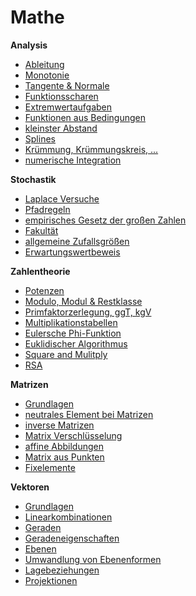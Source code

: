# Mathe

**Analysis**
* [Ableitung](mathe/ableitung.md)
* [Monotonie](mathe/monotonie.md)
* [Tangente & Normale](mathe/tangente_normale.md)
* [Funktionsscharen](mathe/funktionsscharen.md)
* [Extremwertaufgaben](mathe/extremwertaufgaben.md)
* [Funktionen aus Bedingungen](mathe/funktionen_aus_bedingungen.md)
* [kleinster Abstand](mathe/kleinster_abstand.md)
* [Splines](mathe/splines.md)
* [Krümmung, Krümmungskreis, ...](mathe/krümmung.md)
* [numerische Integration](mathe/numerische_integration.md)

**Stochastik**
* [Laplace Versuche](mathe/laplace.md)
* [Pfadregeln](mathe/pfadregeln.md)
* [empirisches Gesetz der großen Zahlen](mathe/empirisches_gesetz_der_großen_zahlen)
* [Fakultät](mathe/factorial.md)
* [allgemeine Zufallsgrößen](mathe/zufallsgrößen.md)
* [Erwartungswertbeweis](mathe/erwartungswertbeweis.md)

**Zahlentheorie**
* [Potenzen](mathe/potenzen.md)
* [Modulo, Modul & Restklasse](mathe/modulo_modul_restklasse.md)
* [Primfaktorzerlegung, ggT, kgV](mathe/primfaktorzerlegung_ggt_kgv.md)
* [Multiplikationstabellen](mathe/multiplikationstabellen.md)
* [Eulersche Phi-Funktion](mathe/phi.md)
* [Euklidischer Algorithmus](mathe/euklidischer_algorithmus.md)
* [Square and Mulitply](mathe/square_and_multiply.md)
* [RSA](mathe/rsa.md)

**Matrizen**
* [Grundlagen](mathe/matrix_grundlagen.md)
* [neutrales Element bei Matrizen](mathe/matrix_neutrales_element.md)
* [inverse Matrizen](mathe/matrix_inverse.md)
* [Matrix Verschlüsselung](mathe/matrix_verschluesselung.md)
* [affine Abbildungen](mathe/affine_abbildungen.md)
* [Matrix aus Punkten](mathe/abbildungsmatrix_aus_punkten.md)
* [Fixelemente](mathe/fixelemente.md)

**Vektoren**
* [Grundlagen](mathe/vektor_grundlagen.md)
* [Linearkombinationen](mathe/linearkombinationen.md)
* [Geraden](/mathe/geraden.md)
* [Geradeneigenschaften](/mathe/geradeneigenschaften.md)
* [Ebenen](/mathe/ebenen.md)
* [Umwandlung von Ebenenformen](/mathe/ebenenformumwandlungen.md)
* [Lagebeziehungen](/mathe/lagebeziehungen.md)
* [Projektionen](/mathe/projektionen.md)